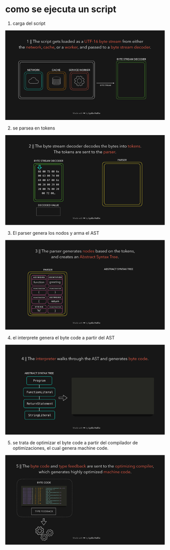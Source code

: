 # como se ejecuta un script

1. carga del script

![](img/1_js.gif)

2. se parsea en tokens

![](img/2_js.gif)

3. El parser genera los nodos y arma el AST 

![](img/3_js.gif)

4. el interprete genera el byte code a partir del AST

![](img/4_js.gif)

5. se trata de optimizar el byte code a partir del compilador de optimizaciones, el cual genera machine code. 

![](img/5_js.gif)